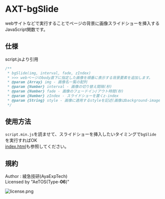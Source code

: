 # AXT-bgSlide

webサイトなどで実行することでページの背景に画像スライドショーを挿入するJavaScript関数です。

## 仕様

script.jsより引用

```js
/**
 * bgSlide(img, interval, fade, zIndex)
 * >>> webページのbody直下に指定した画像を順番に表示する背景要素を追加します。
 * @param {Array} img - 画像名一覧の配列
 * @param {Number} interval - 画像の切り替え間隔(秒)
 * @param {Number} fade - 画像のフェードイン/アウト時間(秒)
 * @param {Number} zIndex - スライドショーを置くz-index
 * @param {String} style - 画像に適用するstyleを記述(画像はbackground-imageなことに注意)
 */
```

## 使用方法

`script.min.js`を読ませて、スライドショーを挿入したいタイミングで`bgSlide`を実行すればOK  
[index.html](https://ayaexptech.github.io/AXT-bgSlide/)も参照してください。

## 規約

Author : 綾急技研(AyaExpTech)  
Licensed by "AeTOS(Type-**06**)"

![license.png](https://qiita-image-store.s3.ap-northeast-1.amazonaws.com/0/2599149/1ff92d15-4ace-6c59-f629-01373db61b02.png)
